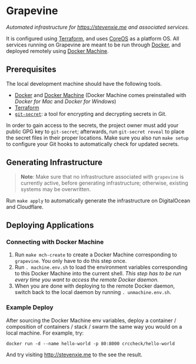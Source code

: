 # Grapevine

_Automated infrastructure for https://stevenxie.me and associated services._

It is configured using [Terraform](https://www.terraform.io), and uses
[CoreOS](https://coreos.com) as a platform OS. All services running on Grapevine
are meant to be run through [Docker](https://docker.com), and deployed remotely
using [Docker Machine](https://docs.docker.com/machine/).

## Prerequisites

The local development machine should have the following tools.

- [Docker](https://www.docker.com) and
  [Docker Machine](https://docs.docker.com/machine/install-machine/) (Docker
  Machine comes preinstalled with _Docker for Mac_ and _Docker for Windows_)
- [Terraform](https://www.terraform.io)
- [`git-secret`](http://git-secret.io): a tool for encrypting and decrypting
  secrets in Git.

In order to gain access to the secrets, the project owner must add your public
GPG key to `git-secret`; afterwards, run `git-secret reveal` to place the
secret files in their proper locations. Make sure you also run `make setup` to
configure your Git hooks to automatically check for updated secrets.

## Generating Infrastructure

> **Note**: Make sure that no infrastructure associated with `grapevine` is
> currently active, before generating infrastructure; otherwise, existing
> systems may be overwritten.

Run `make apply` to automatically generate the infrastructure on DigitalOcean
and Cloudflare.

## Deploying Applications

### Connecting with Docker Machine

1. Run `make mch-create` to create a Docker Machine corresponding to
   `grapevine`. You only have to do this step once.
2. Run `. machine.env.sh` to load the environment variables corresponding
   to this Docker Machine into the current shell. _This step has to be run
   every time you want to access the remote Docker daemon._
3. When you are done with deploying to the remote Docker daemon, switch back
   to the local daemon by running `. unmachine.env.sh`.

### Example Deploy

After sourcing the Docker Machine env variables, deploy a container /
composition of containers / stack / swarm the same way you would on a local
machine. For example, try:

```
docker run -d --name hello-world -p 80:8000 crccheck/hello-world
```

And try visiting http://stevenxie.me to the see the result.
